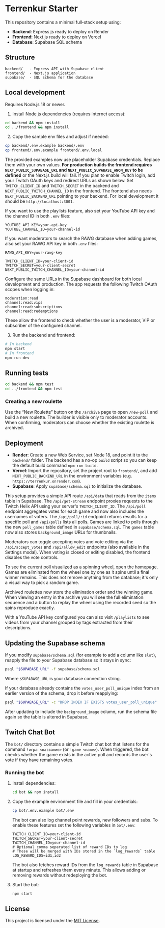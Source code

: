 # Terrenkur Starter

This repository contains a minimal full-stack setup using:

- **Backend**: Express.js ready to deploy on Render
- **Frontend**: Next.js ready to deploy on Vercel
- **Database**: Supabase SQL schema

## Structure

```
backend/   - Express API with Supabase client
frontend/  - Next.js application
supabase/  - SQL schema for the database
```

## Local development

Requires Node.js 18 or newer.

1. Install Node.js dependencies (requires internet access):

```bash
cd backend && npm install
cd ../frontend && npm install
```

2. Copy the sample env files and adjust if needed:

```bash
cp backend/.env.example backend/.env
cp frontend/.env.example frontend/.env.local
```

The provided examples now use placeholder Supabase credentials. Replace them
with your own values. **For production builds the frontend requires `NEXT_PUBLIC_SUPABASE_URL`
and `NEXT_PUBLIC_SUPABASE_ANON_KEY` to be defined** or the Next.js build will fail.
If you plan to enable Twitch login, add your Twitch OAuth
keys and redirect URLs as shown
below. Set `TWITCH_CLIENT_ID` and `TWITCH_SECRET` in the backend and
`NEXT_PUBLIC_TWITCH_CHANNEL_ID` in the frontend. The frontend also needs `NEXT_PUBLIC_BACKEND_URL` pointing to your
backend. For local development it should be `http://localhost:3001`.

If you want to use the playlists feature, also set your YouTube API key and the
channel ID in both `.env` files:

```
YOUTUBE_API_KEY=your-api-key
YOUTUBE_CHANNEL_ID=your-channel-id
```

If you want moderators to search the RAWG database when adding games, also set
your RAWG API key in both `.env` files:

```
RAWG_API_KEY=your-rawg-key
```

```
TWITCH_CLIENT_ID=your-client-id
TWITCH_SECRET=your-client-secret
NEXT_PUBLIC_TWITCH_CHANNEL_ID=your-channel-id
```
Configure the same URLs in the Supabase dashboard for both local development
and production. The app requests the following Twitch OAuth scopes when logging
in:

```
moderation:read
channel:read:vips
channel:read:subscriptions
channel:read:redemptions
```
These allow the frontend to check whether the user is a moderator, VIP or
subscriber of the configured channel.

3. Run the backend and frontend:

```bash
# In backend
npm start
# In frontend
npm run dev
```

## Running tests

```bash
cd backend && npm test
cd ../frontend && npm test
```

### Creating a new roulette

Use the “New Roulette” button on the `/archive` page to open `/new-poll` and build a new roulette. The builder is visible only to moderator accounts. When confirming, moderators can choose whether the existing roulette is archived.

## Deployment

 - **Render**: Create a new Web Service, set Node 18, and point it to the `backend/` folder. The backend has a no-op `build` script so you can keep the default build command `npm run build`.
- **Vercel**: Import the repository, set the project root to `frontend/`, and add
  `NEXT_PUBLIC_BACKEND_URL` in the environment variables (e.g.
  `https://terrenkur.onrender.com`).
- **Supabase**: Apply `supabase/schema.sql` to initialize the database.

This setup provides a simple API route `/api/data` that reads from the `items` table in Supabase.
The `/api/get-stream` endpoint proxies requests to the Twitch Helix API using your server's `TWITCH_CLIENT_ID`.
The `/api/poll` endpoint aggregates votes for each game and now also includes the usernames of voters.
The `/api/poll/:id` endpoint returns results for a specific poll and `/api/polls` lists all polls.
Games are linked to polls through the new `poll_games` table defined in `supabase/schema.sql`.
The `games` table now also stores `background_image` URLs for thumbnails.

Moderators can toggle accepting votes and vote editing via the `/api/accept_votes` and `/api/allow_edit` endpoints (also available in the Settings modal). When voting is closed or editing disabled, the frontend disables the vote controls.

To see the current poll visualized as a spinning wheel, open the homepage. Games are eliminated from the wheel one by one as it spins until a final winner remains. This does not remove anything from the database; it's only a visual way to pick a random game.

Archived roulettes now store the elimination order and the winning game. When viewing an entry in the archive you will see the full elimination sequence and a button to replay the wheel using the recorded seed so the spins reproduce exactly.

With a YouTube API key configured you can also visit `/playlists` to see videos from your channel grouped by tags extracted from their descriptions.

## Updating the Supabase schema

If you modify `supabase/schema.sql` (for example to add a column like `slot`), reapply the file to your Supabase database so it stays in sync:

```bash
psql "$SUPABASE_URL" -f supabase/schema.sql
```

Where `$SUPABASE_URL` is your database connection string.

If your database already contains the `votes_user_poll_unique` index from an
earlier version of the schema, drop it before reapplying:

```bash
psql "$SUPABASE_URL" -c "DROP INDEX IF EXISTS votes_user_poll_unique"
```

After updating to include the `background_image` column, run the schema file
again so the table is altered in Supabase.


## Twitch Chat Bot

The `bot/` directory contains a simple Twitch chat bot that listens for the
command `!игра <название>` (or `!game <name>`). When triggered, the bot checks
whether the game exists in the active poll and records the user's vote if they
have remaining votes.

### Running the bot

1. Install dependencies:
   ```bash
   cd bot && npm install
   ```
2. Copy the example environment file and fill in your credentials:
   ```bash
   cp bot/.env.example bot/.env
   ```
   The bot can also log channel point rewards, new followers and subs.
   To enable these features set the following variables in `bot/.env`:

   ```
   TWITCH_CLIENT_ID=your-client-id
   TWITCH_SECRET=your-client-secret
   TWITCH_CHANNEL_ID=your-channel-id
   # Optional comma separated list of reward IDs to log
   # These will be merged with IDs stored in the `log_rewards` table
   LOG_REWARD_IDS=id1,id2
   ```

   The bot also fetches reward IDs from the `log_rewards` table in Supabase at
   startup and refreshes them every minute. This allows adding or removing
   rewards without redeploying the bot.

3. Start the bot:
   ```bash
   npm start
   ```

## License

This project is licensed under the [MIT License](LICENSE).
